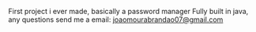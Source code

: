 First project i ever made, basically a password manager
Fully built in java, any questions send me a email: joaomourabrandao07@gmail.com
